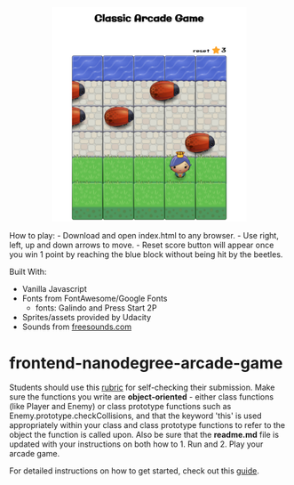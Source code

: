 <p align="center">
  <img src="https://github.com/beatrizeagustin/arcadeGame/blob/master/images/Screenshot.png" width="350" alt="arcade game"> 
</p>
How to play:
- Download and open index.html to any browser.
- Use right, left, up and down arrows to move.
- Reset score button will appear once you win 1 point by reaching the blue block without being hit by the beetles.

Built With:
- Vanilla Javascript
- Fonts from FontAwesome/Google Fonts 
  - fonts: Galindo and Press Start 2P
- Sprites/assets provided by Udacity
- Sounds from [freesounds.com](freesounds.com)

frontend-nanodegree-arcade-game
===============================

Students should use this [rubric](https://review.udacity.com/#!/projects/2696458597/rubric) for self-checking their submission. Make sure the functions you write are **object-oriented** - either class functions (like Player and Enemy) or class prototype functions such as Enemy.prototype.checkCollisions, and that the keyword 'this' is used appropriately within your class and class prototype functions to refer to the object the function is called upon. Also be sure that the **readme.md** file is updated with your instructions on both how to 1. Run and 2. Play your arcade game.

For detailed instructions on how to get started, check out this [guide](https://docs.google.com/document/d/1v01aScPjSWCCWQLIpFqvg3-vXLH2e8_SZQKC8jNO0Dc/pub?embedded=true).
